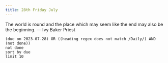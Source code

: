 ```yaml
---
title: 28th Friday July
---
```

The world is round and the place which may seem like the end may also be the beginning.
— Ivy Baker Priest
```tasks
(due on 2023-07-28) OR ((heading regex does not match /Daily/) AND (not done))
not done
sort by due
limit 10
```